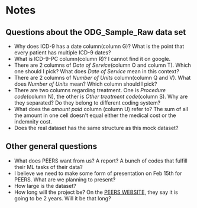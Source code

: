 # Notes

## Questions about the ODG_Sample_Raw data set

* Why does ICD-9 has a date column(column G)? What is the point that every patient has multiple ICD-9 dates? 
* What is ICD-9-PC column(column R)? I cannot find it on google.
* There are 2 columns of _Date of Service_(column O and column T). Which one should I pick? What does _Date of Service_ mean in this context?
* There are 2 columns of _Number of Units_ column(column Q and V). What does _Number of Units_ mean? Which column should I pick? 
* There are two columns regarding treatment. One is _Procedure code_(column N), the other is _Other treatment code_(column S). Why are they separated? Do they belong to different coding system?
* What does the _amount paid_ column (column U) refer to? The sum of all the amount in one cell doesn't equal either the medical cost or the indemnity cost.
* Does the real dataset has the same structure as this mock dataset?

## Other general questions

* What does PEERS want from us? A report? A bunch of codes that fulfill their ML tasks of their data?
* I believe we need to make some form of presentation on Feb 15th for PEERS. What are we planning to present?
* How large is the dataset?
* How long will the project be? On the [PEERS WEBSITE](https://www.peershealth.com/university-of-michigan-rtw-intelligent-learning-research/), they say it is going to be 2 years. Will it be that long? 